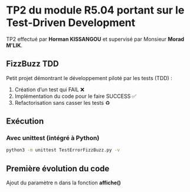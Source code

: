 # TP2 du module R5.04 portant sur le Test-Driven Development

TP2 effectué par **Horman KISSANGOU** et supervisé par Monsieur **Morad M'LIK**.

## FizzBuzz TDD

Petit projet démontrant le développement piloté par les tests (TDD) :
1. Création d’un test qui FAIL ❌  
2. Implémentation du code pour le faire SUCCESS ✅  
3. Refactorisation sans casser les tests ♻️  

## Exécution

### Avec unittest (intégré à Python)
```bash
python3 -m unittest TestErrorFizzBuzz.py -v
```
## Première évolution du code

Ajout du paramètre n dans la fonction **affiche()**
